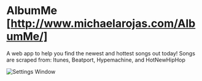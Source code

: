 # AlbumMe [http://www.michaelarojas.com/AlbumMe/]

A web app to help you find the newest and hottest songs out today! Songs are scraped from: Itunes, Beatport, Hypemachine, and HotNewHipHop


![Settings Window](https://raw.github.com/mikerojaswa/AlbumeMe/master/img/start.png)

